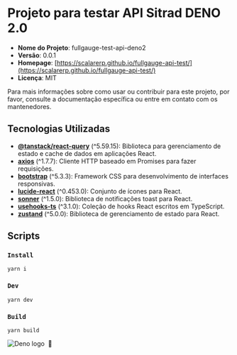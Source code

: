 # Projeto para testar API Sitrad DENO 2.0


- **Nome do Projeto**: fullgauge-test-api-deno2
- **Versão**: 0.0.1
- **Homepage**: [https://scalarerp.github.io/fullgauge-api-test/](https://scalarerp.github.io/fullgauge-api-test/)
- **Licença**: MIT

Para mais informações sobre como usar ou contribuir para este projeto, por favor, consulte a documentação específica ou entre em contato com os mantenedores.

## Tecnologias Utilizadas

- [**@tanstack/react-query**](https://tanstack.com/query/latest) (^5.59.15): Biblioteca para gerenciamento de estado e cache de dados em aplicações React.
- [**axios**](https://axios-http.com/) (^1.7.7): Cliente HTTP baseado em Promises para fazer requisições.
- [**bootstrap**](https://getbootstrap.com/) (^5.3.3): Framework CSS para desenvolvimento de interfaces responsivas.
- [**lucide-react**](https://lucide.dev/) (^0.453.0): Conjunto de ícones para React.
- [**sonner**](https://sonner.emilkowal.ski/) (^1.5.0): Biblioteca de notificações toast para React.
- [**usehooks-ts**](https://usehooks-ts.com/) (^3.1.0): Coleção de hooks React escritos em TypeScript.
- [**zustand**](https://github.com/pmndrs/zustand) (^5.0.0): Biblioteca de gerenciamento de estado para React.

## Scripts

### `Install`
```
yarn i
```



### `Dev`
```
yarn dev
```

### `Build`
```
yarn build
```

![Deno logo](https://docs.deno.com/img/logo.svg) &nbsp;💚

